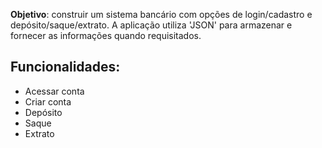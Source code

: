 **Objetivo**: construir um sistema bancário com opções de login/cadastro e depósito/saque/extrato. 
A aplicação utiliza 'JSON' para armazenar e fornecer as informações quando requisitados.

## Funcionalidades:
- Acessar conta
- Criar conta
- Depósito
- Saque
- Extrato
